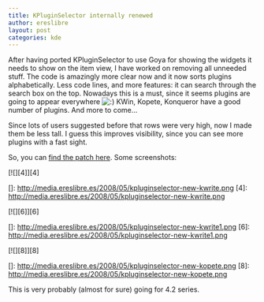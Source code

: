 ```yaml
---
title: KPluginSelector internally renewed
author: ereslibre
layout: post
categories: kde
---
```

After having ported KPluginSelector to use Goya for showing the widgets it needs to show on the item view, I have worked on removing all unneeded stuff. The code is amazingly more clear now and it now sorts plugins alphabetically. Less code lines, and more features: it can search through the search box on the top. Nowadays this is a must, since it seems plugins are going to appear everywhere ![:)][1] KWin, Kopete, Konqueror have a good number of plugins. And more to come…

 [1]: http://blog.ereslibre.es/wp-includes/images/smilies/icon_smile.gif

Since lots of users suggested before that rows were very high, now I made them be less tall. I guess this improves visibility, since you can see more plugins with a fast sight.

So, you can [find the patch here][2]. Some screenshots:

 [2]: http://media.ereslibre.es/2008/05/kdelibs-kpluginselector.diff

[![][4]][4]

 []: http://media.ereslibre.es/2008/05/kpluginselector-new-kwrite.png
 [4]: http://media.ereslibre.es/2008/05/kpluginselector-new-kwrite.png

[![][6]][6]

 []: http://media.ereslibre.es/2008/05/kpluginselector-new-kwrite1.png
 [6]: http://media.ereslibre.es/2008/05/kpluginselector-new-kwrite1.png

[![][8]][8]

 []: http://media.ereslibre.es/2008/05/kpluginselector-new-kopete.png
 [8]: http://media.ereslibre.es/2008/05/kpluginselector-new-kopete.png

This is very probably (almost for sure) going for 4.2 series.
